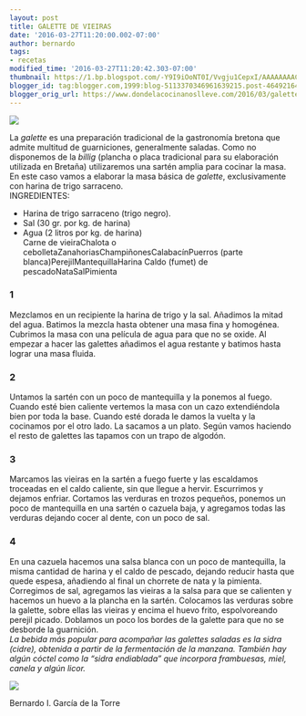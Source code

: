 ```yaml
---
layout: post
title: GALETTE DE VIEIRAS
date: '2016-03-27T11:20:00.002-07:00'
author: bernardo
tags:
- recetas
modified_time: '2016-03-27T11:20:42.303-07:00'
thumbnail: https://1.bp.blogspot.com/-Y9I9iOoNT0I/Vvgju1CepxI/AAAAAAAACjE/--h1dw4DgZglUQo15gTFXtOfMRU0OGdNA/s72-c/02.JPG
blogger_id: tag:blogger.com,1999:blog-5113370346961639215.post-4649216408694726389
blogger_orig_url: https://www.dondelacocinanoslleve.com/2016/03/galette-de-vieiras.html
---
```


![](https://1.bp.blogspot.com/-Y9I9iOoNT0I/Vvgju1CepxI/AAAAAAAACjE/--h1dw4DgZglUQo15gTFXtOfMRU0OGdNA/s400/02.JPG)

  
La _galette_ es una preparación tradicional de la gastronomía bretona que admite multitud de guarniciones, generalmente saladas. Como no disponemos de la _billig_ (plancha o placa tradicional para su elaboración utilizada en Bretaña) utilizaremos una sartén amplia para cocinar la masa. En este caso vamos a elaborar la masa básica de _galette_, exclusivamente con harina de trigo sarraceno.  
INGREDIENTES:
* Harina de trigo sarraceno (trigo negro).
* Sal (30 gr. por kg. de harina)
* Agua (2 litros por kg. de harina)  
Carne de vieiraChalota o cebolletaZanahoriasChampiñonesCalabacínPuerros (parte blanca)PerejilMantequillaHarina Caldo (fumet) de pescadoNataSalPimienta  

### 1

Mezclamos en un recipiente la harina de trigo y la sal. Añadimos la mitad del agua. Batimos la mezcla hasta obtener una masa fina y homogénea. Cubrimos la masa con una película de agua para que no se oxide. Al empezar a hacer las galettes añadimos el agua restante y batimos hasta lograr una masa fluida.  

### 2

Untamos la sartén con un poco de mantequilla y la ponemos al fuego. Cuando esté bien caliente vertemos la masa con un cazo extendiéndola bien por toda la base. Cuando esté dorada le damos la vuelta y la cocinamos por el otro lado. La sacamos a un plato. Según vamos haciendo el resto de galettes las tapamos con un trapo de algodón.  

### 3

Marcamos las vieiras en la sartén a fuego fuerte y las escaldamos troceadas en el caldo caliente, sin que llegue a hervir. Escurrimos y dejamos enfriar. Cortamos las verduras en trozos pequeños, ponemos un poco de mantequilla en una sartén o cazuela baja, y agregamos todas las verduras dejando cocer al dente, con un poco de sal.  

### 4

En una cazuela hacemos una salsa blanca con un poco de mantequilla, la misma cantidad de harina y el caldo de pescado, dejando reducir hasta que quede espesa, añadiendo al final un chorrete de nata y la pimienta. Corregimos de sal, agregamos las vieiras a la salsa para que se calienten y hacemos un huevo a la plancha en la sartén. Colocamos las verduras sobre la galette, sobre ellas las vieiras y encima el huevo frito, espolvoreando perejil picado. Doblamos un poco los bordes de la galette para que no se desborde la guarnición.  
_La bebida más popular para acompañar las galettes saladas es la sidra (cidre), obtenida a partir de la fermentación de la manzana. También hay algún cóctel como la “sidra endiablada” que incorpora frambuesas, miel, canela y algún licor._

![](https://2.bp.blogspot.com/-tewaai8WTDs/VvgjWWjm9sI/AAAAAAAACjI/_uDaf0Spr2IOs-y-zaRK2rA2jwfDEk-lA/s400/01.JPG)

Bernardo I. García de la Torre
